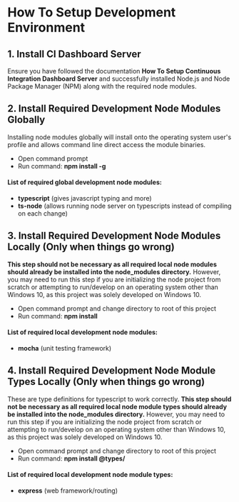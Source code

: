 # How To Setup Development Environment

## 1. Install CI Dashboard Server
Ensure you have followed the documentation **How To Setup Continuous Integration Dashboard Server** and successfully installed Node.js and Node Package Manager (NPM) along with the required node modules.

## 2. Install Required Development Node Modules Globally
Installing node modules globally will install onto the operating system user's profile and allows command line direct access the module binaries.

* Open command prompt
* Run command: **npm install -g <node module>**

#### List of required global development node modules:

* **typescript** (gives javascript typing and more)
* **ts-node** (allows running node server on typescripts instead of compiling on each change)

## 3. Install Required Development Node Modules Locally (Only when things go wrong)
**This step should not be necessary as all required local node modules should already be installed into the node_modules directory.** However, you may need to run this step if you are initializing the node project from scratch or attempting to run/develop on an operating system other than Windows 10, as this project was solely developed on Windows 10.

* Open command prompt and change directory to root of this project
* Run command: **npm install <node module>**

#### List of required local development node modules:

* **mocha** (unit testing framework)

## 4. Install Required Development Node Module Types Locally (Only when things go wrong)
These are type definitions for typescript to work correctly. **This step should not be necessary as all required local node module types should already be installed into the node_modules directory.** However, you may need to run this step if you are initializing the node project from scratch or attempting to run/develop on an operating system other than Windows 10, as this project was solely developed on Windows 10.

* Open command prompt and change directory to root of this project
* Run command: **npm install @types/<node module>**

#### List of required local development node module types:

* **express** (web framework/routing)